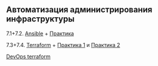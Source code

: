 ## Автоматизация администрирования инфраструктуры

7.1+7.2. [Ansible](https://github.com/guillotine666/nah/blob/master/automation_infra/notes/7-01.md) + [Практика](https://github.com/guillotine666/nah/blob/master/automation_infra/homeworks/7-01-02.md)

7.3+7.4. [Terraform](https://github.com/guillotine666/nah/blob/master/automation_infra/notes/7-02.md) + [Практика 1](https://github.com/guillotine666/nah/blob/master/automation_infra/homeworks/7-02.md) и [Практика 2](https://github.com/guillotine666/nah/blob/master/automation_infra/homeworks/7-03.md)

[DevOps terraform](https://github.com/guillotine666/nah/blob/master/automation_infra/terraform/)